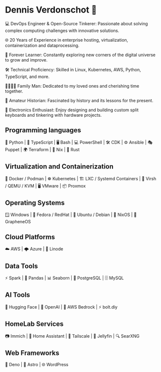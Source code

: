 # Dennis Verdonschot 👋

💻 DevOps Engineer & Open-Source Tinkerer: Passionate about solving complex computing challenges with innovative solutions.

🌐 20 Years of Experience in enterprise hosting, virtualization, containerization and dataprocessing.

🚀 Forever Learner: Constantly exploring new corners of the digital universe to grow and improve.

🛠️ Technical Proficiency: Skilled in Linux, Kubernetes, AWS, Python, TypeScript, and more.

👨‍👩‍👧‍👦 Family Man: Dedicated to my loved ones and cherishing time together.

📜 Amateur Historian: Fascinated by history and its lessons for the present.

🔧 Electronics Enthusiast: Enjoy designing and building custom split keyboards and tinkering with hardware projects.

## Programming languages

🐍 Python | 📜 TypeScript | 🖥️ Bash | 💻 PowerShell | 🛠️ CDK | ⚙️ Ansible | 🎭 Puppet | 🌍 Terraform | 🧩 Nix | 🦀 Rust

## Virtualization and Containerization

🐳 Docker / Podman | ☸️ Kubernetes | 🏗️ LXC / Systemd Containers | 🔧 Virsh / QEMU / KVM | 🖥️ VMware | 📦 Proxmox

## Operating Systems

🪟 Windows | 🐧 Fedora / RedHat | 🧡 Ubuntu / Debian | 🧩 NixOS | 📱 GrapheneOS

## Cloud Platforms

☁️ AWS | 🌩️ Azure | 🚀 Linode

## Data Tools

⚡ Spark | 🐼 Pandas | 📊 Seaborn | 🐘 PostgreSQL | 🗄️ MySQL

## AI Tools

🤗 Hugging Face | 🤖 OpenAI | 🌌 AWS Bedrock | ⚡ bolt.diy

## HomeLab Services

📷 Immich | 🏡 Home Assistant | 🔗 Tailscale | 🎥 Jellyfin | 🔍 SearXNG

## Web Frameworks

🦕 Deno | 🌌 Astro | 🌐 WordPress

